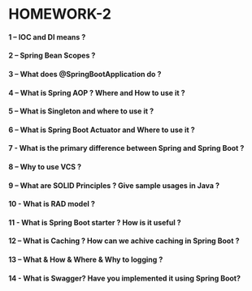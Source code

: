 # HOMEWORK-2
#### 1 – IOC and DI means ?
#### 2 – Spring Bean Scopes ?
#### 3 – What does @SpringBootApplication do ?
#### 4 – What is Spring AOP ? Where and How to use it ?
#### 5 – What is Singleton and where to use it ?
#### 6 – What is Spring Boot Actuator and Where to use it ?
#### 7 - What is the primary difference between Spring and Spring Boot ?
#### 8 – Why to use VCS ?
#### 9 – What are SOLID Principles ? Give sample usages in Java ?
#### 10 - What is RAD model ?
#### 11 - What is Spring Boot starter ? How is it useful ?
#### 12 – What is Caching ? How can we achive caching in Spring Boot ?
#### 13 – What & How & Where & Why to logging ?
#### 14 - What is Swagger? Have you implemented it using Spring Boot?
